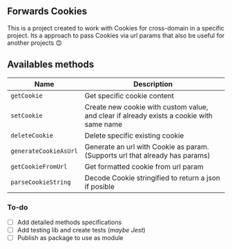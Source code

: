 ## Forwards Cookies

This is a project created to work with Cookies for cross-domain in a specific project. Its a approach to pass Cookies via url params that also be useful for another projects 😊

## Availables methods

| Name                  | Description                                                                              |
| --------------------- | ---------------------------------------------------------------------------------------- |
| `getCookie`           | Get specific cookie content                                                              |
| `setCookie`           | Create new cookie with custom value, and clear if already exists a cookie with same name |
| `deleteCookie`        | Delete specific existing cookie                                                          |
| `generateCookieAsUrl` | Generate an url with Cookie as param. (Supports url that already has params)             |
| `getCookieFromUrl`    | Get formatted cookie from url param                                                      |
| `parseCookieString`   | Decode Cookie stringified to return a json if posible                                    |

### To-do

- [ ] Add detailed methods specifications
- [ ] Add testing lib and create tests (_maybe Jest_)
- [ ] Publish as package to use as module
